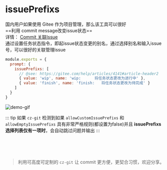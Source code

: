 # issuePrefixs

国内用户如果使用 Gitee 作为项目管理，那么该工具可以很好 <br>
==利用 commit message改变issue状态== <br>
详情： [Commit 关联Issue](https://gitee.com/help/articles/4141#article-header2) <br>
通过设置任务状态指令，即起issue状态变更的别名，通过选择别名和输入issue号，可以很好的关联管理issue

```js
module.exports = {
  prompt: {
    issuePrefixs: [
      // @see: https://gitee.com/help/articles/4141#article-header2
      { value: 'wip', name: 'wip:      将任务状态更改为进行中' },
      { value: 'finish', name: 'finish:   将任务状态更改为待完成' }
    ]
  }
}
```

![demo-gif](https://user-images.githubusercontent.com/40693636/172990760-f762d329-f710-4560-98fa-c8414d17c9f3.gif) <!-- size=688x264 -->

::: tip
如果 `cz-git` 检测到如果 `allowCustomIssuePrefixs` 和 `allowEmptyIssuePrefixs` 具有非常严格规则(都设置为false)并且 **issuePrefixs 选择列表仅有一项时**，会自动跳过问题并输出
:::


<br>
<br>
<br>

> 利用可高度可定制的 `cz-git` 让 commit 更方便，更契合习惯，欢迎分享。
